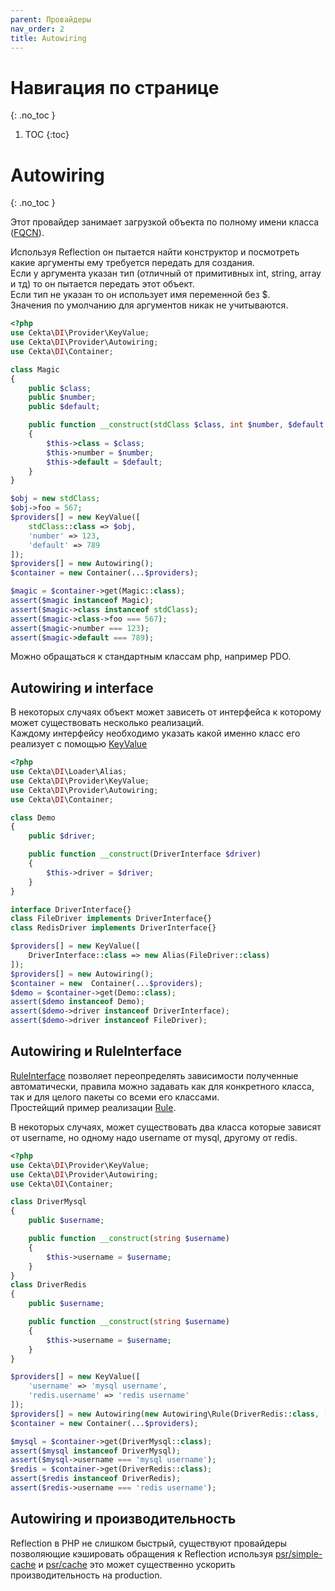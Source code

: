 ```yaml
---
parent: Провайдеры
nav_order: 2
title: Autowiring
---
```


# Навигация по странице
{: .no_toc }

1. TOC
{:toc}

# Autowiring
{: .no_toc }

Этот провайдер занимает загрузкой объекта по полному имени класса ([FQCN](https://lmgtfy.com/?q=php+fqcn)).

Используя Reflection он пытается найти конструктор и посмотреть какие аргументы ему требуется передать для создания.  
Если у аргумента указан тип (отличный от примитивных int, string, array и тд) то он пытается передать этот объект.  
Если тип не указан то он использует имя переменной без $.  
Значения по умолчанию для аргументов никак не учитываются.

```php
<?php
use Cekta\DI\Provider\KeyValue;
use Cekta\DI\Provider\Autowiring;
use Cekta\DI\Container;

class Magic
{
    public $class;
    public $number;
    public $default;

    public function __construct(stdClass $class, int $number, $default = 1)
    {
        $this->class = $class;
        $this->number = $number;
        $this->default = $default;
    }
}

$obj = new stdClass;
$obj->foo = 567;
$providers[] = new KeyValue([
    stdClass::class => $obj,
    'number' => 123,
    'default' => 789
]);
$providers[] = new Autowiring();
$container = new Container(...$providers);

$magic = $container->get(Magic::class);
assert($magic instanceof Magic);
assert($magic->class instanceof stdClass);
assert($magic->class->foo === 567);
assert($magic->number === 123);
assert($magic->default === 789);
```

Можно обращаться к стандартным классам php, например PDO.

## Autowiring и interface

В некоторых случаях объект может зависеть от интерфейса к которому может существовать несколько реализаций.  
Каждому интерфейсу необходимо указать какой именно класс его реализует с помощью [KeyValue](key-value.md)

```php
<?php
use Cekta\DI\Loader\Alias;
use Cekta\DI\Provider\KeyValue;
use Cekta\DI\Provider\Autowiring;
use Cekta\DI\Container;

class Demo
{
    public $driver;

    public function __construct(DriverInterface $driver)
    {
        $this->driver = $driver;
    }
}

interface DriverInterface{}
class FileDriver implements DriverInterface{}
class RedisDriver implements DriverInterface{}

$providers[] = new KeyValue([
    DriverInterface::class => new Alias(FileDriver::class)
]);
$providers[] = new Autowiring();
$container = new  Container(...$providers);
$demo = $container->get(Demo::class);
assert($demo instanceof Demo);
assert($demo->driver instanceof DriverInterface);
assert($demo->driver instanceof FileDriver);
```

## Autowiring и RuleInterface

[RuleInterface](https://github.com/cekta/di/blob/master/src/Provider/Autowiring/RuleInterface.php) позволяет 
переопределять зависимости полученные автоматически, правила можно задавать как для конкретного класса, так и для 
целого пакеты со всеми его классами.  
Простейщий пример реализации [Rule](https://github.com/cekta/di/blob/master/src/Provider/Autowiring/Rule.php).

В некоторых случаях, может существовать два класса которые зависят от username, но одному надо username от mysql,
другому от redis.

```php
<?php
use Cekta\DI\Provider\KeyValue;
use Cekta\DI\Provider\Autowiring;
use Cekta\DI\Container;

class DriverMysql
{
    public $username;

    public function __construct(string $username)
    {
        $this->username = $username;
    }
}
class DriverRedis
{
    public $username;

    public function __construct(string $username)
    {
        $this->username = $username;
    }
}

$providers[] = new KeyValue([
    'username' => 'mysql username',
    'redis.username' => 'redis username'
]);
$providers[] = new Autowiring(new Autowiring\Rule(DriverRedis::class, ['username' => 'redis.username']));
$container = new Container(...$providers);

$mysql = $container->get(DriverMysql::class);
assert($mysql instanceof DriverMysql);
assert($mysql->username === 'mysql username');
$redis = $container->get(DriverRedis::class);
assert($redis instanceof DriverRedis);
assert($redis->username === 'redis username');
```

## Autowiring и производительность

Reflection в PHP не слишком быстрый, существуют провайдеры позволяющие кэшировать обращения к
Reflection используя 
[psr/simple-cache](https://www.php-fig.org/psr/psr-16/) и [psr/cache](https://www.php-fig.org/psr/psr-6/)
это может существенно ускорить производительность на production.
